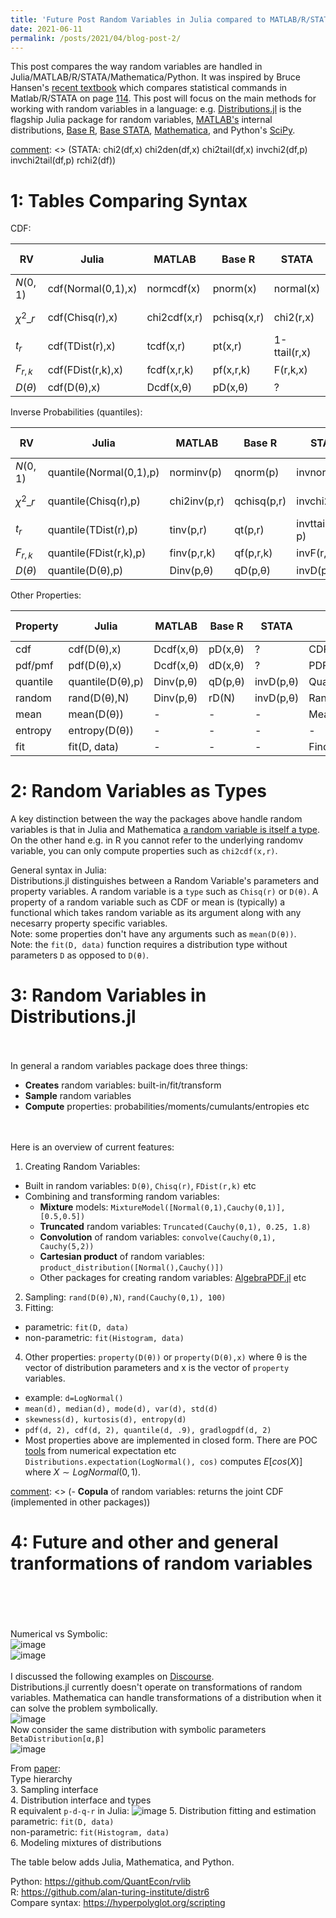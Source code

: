 ```yaml
---
title: 'Future Post Random Variables in Julia compared to MATLAB/R/STATA/Mathematica/Python'
date: 2021-06-11 
permalink: /posts/2021/04/blog-post-2/
---
```


This post compares the way random variables are handled in Julia/MATLAB/R/STATA/Mathematica/Python.
It was inspired by Bruce Hansen's 
[recent textbook](https://www.ssc.wisc.edu/~bhansen/probability/)
which compares statistical commands in Matlab/R/STATA on 
page [114](https://www.ssc.wisc.edu/~bhansen/probability/Intro2Metrics.pdf#page=114). 
This post will focus on the main methods for working with random variables in a language: 
e.g. 
[Distributions.jl](https://github.com/JuliaStats/Distributions.jl) is the flagship Julia package for random variables, 
[MATLAB's](https://www.mathworks.com/help/stats/probability-distributions-1.html) internal distributions, 
[Base R](https://cran.r-project.org/web/views/Distributions.html),
[Base STATA](https://www.stata.com/manuals/fnstatisticalfunctions.pdf),
[Mathematica](https://reference.wolfram.com/language/guide/RandomVariables.html),
and
Python's [SciPy](https://docs.scipy.org/doc/scipy/reference/stats.html).


[comment]: <> (https://ben18785.shinyapps.io/distribution-zoo/     CODE props, Jl/Mathematica/Py/Mat/R/Stan )
[comment]: <> (STATA: chi2(df,x) chi2den(df,x) chi2tail(df,x) invchi2(df,p) invchi2tail(df,p) rchi2(df))



1: Tables Comparing Syntax
=


CDF:

| RV | Julia | MATLAB | Base R | STATA | Mathematica | Python [SciPy](https://docs.scipy.org/doc/scipy/reference/stats.html) |
| --- | --- | --- |  --- | --- | --- | --- |
| $N(0,1)$ | cdf(Normal(0,1),x) | normcdf(x) | pnorm(x) | normal(x) | CDF[NormalDistribution[0, 1],x] | norm.cdf(x) |
| $\chi^2\_{r}$ | cdf(Chisq(r),x) | chi2cdf(x,r) | pchisq(x,r) | chi2(r,x)  | CDF[ChiSquareDistribution[r],x] | chi2.cdf(x, r) |
| $t_r$ | cdf(TDist(r),x) | tcdf(x,r) | pt(x,r) | 1-ttail(r,x) | CDF[StudentTDistribution[r],x] | t.cdf(x, r) |
| $F_{r,k}$ | cdf(FDist(r,k),x) | fcdf(x,r,k) | pf(x,r,k) | F(r,k,x) | CDF[FRatioDistribution[r,k],x] | f.cdf(x, r, k) |
| $D(\theta)$ | cdf(D(θ),x) | Dcdf(x,θ) | pD(x,θ) | ? | CDF[D[θ],x] | D.cdf(x,θ) |

Inverse Probabilities (quantiles):

| RV | Julia | MATLAB | Base R | STATA | Mathematica | Python [SciPy](https://docs.scipy.org/doc/scipy/reference/stats.html) |
| --- | --- | --- |  --- | --- | --- | --- |
| $N(0,1)$ | quantile(Normal(0,1),p) | norminv(p) | qnorm(p) | invnormal(p) | Quantile[NormalDistribution[],p] | norm.ppf(p) |
| $\chi^2\_{r}$ | quantile(Chisq(r),p) | chi2inv(p,r) | qchisq(p,r) | invchi2(r,p) | Quantile[ChiSquareDistribution[r],p] | chi2.ppf(p, r) |
| $t_r$ | quantile(TDist(r),p) | tinv(p,r) | qt(p,r) | invttail(r,1-p) | Quantile[StudentTDistribution[r],p] | t.ppf(p, r) |
| $F_{r,k}$ | quantile(FDist(r,k),p) | finv(p,r,k) | qf(p,r,k) | invF(r,k,p) | Quantile[FRatioDistribution[r,k],p] | f.ppf(p, r, k) |
| $D(\theta)$ | quantile(D(θ),p) | Dinv(p,θ) | qD(p,θ) | invD(p,θ) | Quantile[D[θ],p] | D.ppf(p,θ) |

Other Properties:

| Property | Julia | MATLAB | Base R | STATA | Mathematica | Python [SciPy](https://docs.scipy.org/doc/scipy/reference/stats.html) |
| --- | --- | --- |  --- | --- | --- | --- |
| cdf | cdf(D(θ),x) | Dcdf(x,θ) | pD(x,θ) | ? | CDF[D[θ],x] | D.cdf(x,θ) |
| pdf/pmf | pdf(D(θ),x) | Dcdf(x,θ) | dD(x,θ) | ? | PDF[D[θ],x] | D.pdf(x,θ) |
| quantile | quantile(D(θ),p) | Dinv(p,θ) | qD(p,θ) | invD(p,θ) | Quantile[D[θ],p] | D.ppf(p,θ) |
| random | rand(D(θ),N) | Dinv(p,θ) | rD(N) | invD(p,θ) | RandomVariate[D[θ],N] | D.ppf(p,θ) |
| mean | mean(D(θ)) | - | - | - | Mean[D[θ]] | - |
| entropy | entropy(D(θ)) | - | - | - | - | - |
| fit | fit(D, data) | - | - | - | FindDistributionParameters[data,D] | - |





2: Random Variables as Types
=
A key distinction between the way the packages above handle random variables
is that in 
Julia and Mathematica
[a random variable is itself a type](https://computationalthinking.mit.edu/Spring21/random_variables_as_types/). 
On the other hand e.g. in R you cannot refer to the underlying randomv variable, you can only compute properties 
such as `chi2cdf(x,r)`.

General syntax in Julia:
<br>
Distributions.jl distinguishes between a Random Variable's parameters and property variables. 
A random variable is a `type` such as `Chisq(r)` or `D(θ)`. 
A property of a random variable such as CDF or mean is (typically) a functional
which takes random variable as its argument along with any necesarry property specific variables.
<br>
Note: some properties don't have any arguments such as `mean(D(θ))`.
<br>
Note: the `fit(D, data)` function requires a distribution type without parameters `D` as opposed to `D(θ)`. 


3: Random Variables in Distributions.jl
=
<br><br>
In general a random variables package does three things: 
<br>
- **Creates** random variables: built-in/fit/transform 
- **Sample** random variables
- **Compute** properties: probabilities/moments/cumulants/entropies etc 

<br><br>
Here is an overview of current features:
1. Creating Random Variables:  
- Built in random variables: `D(θ)`, `Chisq(r)`, `FDist(r,k)` etc 
- Combining and transforming random variables: 
   - **Mixture** models: `MixtureModel([Normal(0,1),Cauchy(0,1)], [0.5,0.5])`
   - **Truncated** random variables: `Truncated(Cauchy(0,1), 0.25, 1.8)`
   - **Convolution** of random variables: `convolve(Cauchy(0,1), Cauchy(5,2))`
   - **Cartesian product** of random variables: `product_distribution([Normal(),Cauchy()])`
   - Other packages for creating random variables: [AlgebraPDF.jl](https://github.com/mmikhasenko/AlgebraPDF.jl) etc
2. Sampling: `rand(D(θ),N)`, `rand(Cauchy(0,1), 100)`  
3. Fitting: 
- parametric: `fit(D, data)`
- non-parametric: `fit(Histogram, data)`
4. Other properties: `property(D(θ))` or `property(D(θ),x)` 
where θ is the vector of distribution parameters and x is the vector of `property` variables.
- example: `d=LogNormal()`
- `mean(d), median(d), mode(d), var(d), std(d)`
- `skewness(d), kurtosis(d), entropy(d)`
- `pdf(d, 2), cdf(d, 2), quantile(d, .9), gradlogpdf(d, 2)`
- Most properties above are implemented in closed form. 
There are POC [tools](https://github.com/JuliaStats/Distributions.jl/blob/master/src/functionals.jl) from numerical expectation etc      
`Distributions.expectation(LogNormal(), cos)` computes $E[cos(X)]$ where $X\sim LogNormal(0,1)$.


[comment]: <> (- **Copula** of random variables: returns the joint CDF (implemented in other packages))







4: Future and other and general tranformations of random variables
=
<br><br><br><br>
Numerical vs Symbolic:  
![image](https://user-images.githubusercontent.com/7883904/114791686-e5042580-9d54-11eb-863b-3a6430e93d9b.png)
<br>
![image](https://user-images.githubusercontent.com/7883904/114791715-f3524180-9d54-11eb-8be3-6b55ca9ebcf3.png)
<br> <br>
I discussed the following examples on [Discourse](https://discourse.julialang.org/t/define-a-distribution-from-a-given-distribution/48220/10?u=albert_zevelev).
<br>
Distributions.jl currently doesn't operate on transformations of random variables.
Mathematica can handle transformations of a distribution when it can solve the problem symbolically.
<br>
![image](https://user-images.githubusercontent.com/7883904/114792182-d79b6b00-9d55-11eb-8d3d-313ac9ca9d90.png)
<br>
Now consider the same distribution with symbolic parameters `BetaDistribution[α,β]`
<br>
![image](https://user-images.githubusercontent.com/7883904/114792411-555f7680-9d56-11eb-8b66-376563f7e3ba.png)



From [paper](https://arxiv.org/pdf/1907.08611.pdf):
<br>
Type hierarchy
<br>
3. Sampling interface
<br>
4. Distribution interface and types
<br>
R equivalent `p-d-q-r` in Julia:
![image](https://user-images.githubusercontent.com/7883904/114790686-298ec180-9d53-11eb-8016-ca515a33d921.png)
5. Distribution fitting and estimation
<br>
parametric: `fit(D, data)`
<br>
non-parametric: `fit(Histogram, data)`
<br>
6. Modeling mixtures of distributions
<br>



The table below adds Julia, Mathematica, and Python.

Python: https://github.com/QuantEcon/rvlib
<br>
R: https://github.com/alan-turing-institute/distr6
<br>
Compare syntax: https://hyperpolyglot.org/scripting


   
